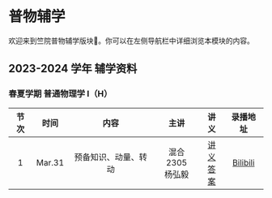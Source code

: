 # 普物辅学

欢迎来到竺院普物辅学版块🤗。你可以在左侧导航栏中详细浏览本模块的内容。

## 2023-2024 学年 辅学资料

### 春夏学期 普通物理学 I（H）

| 节次 |  时间  |          内容          |       主讲       |                                 讲义                                  |                        录播地址                         |
| :--: | :----: | :--------------------: | :--------------: | :-------------------------------------------------------------------: | :-----------------------------------------------------: |
|  1   | Mar.31 |         预备知识、动量、转动        | 混合 2305 <br /> 杨弘毅 |     [讲义](2023-2024/physics_lecture1.pdf)<br />[答案](2023-2024/physics_lecture1_answer.pdf)     | [Bilibili](https://www.bilibili.com/video/BV1ND421p7hB) |